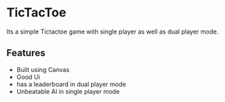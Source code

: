 # TicTacToe

Its a simple Tictactoe game with single player as well as dual player mode.

## Features
* Bulit using Canvas
* Good Ui
* has a leaderboard in dual player mode
* Unbeatable AI in single player mode
